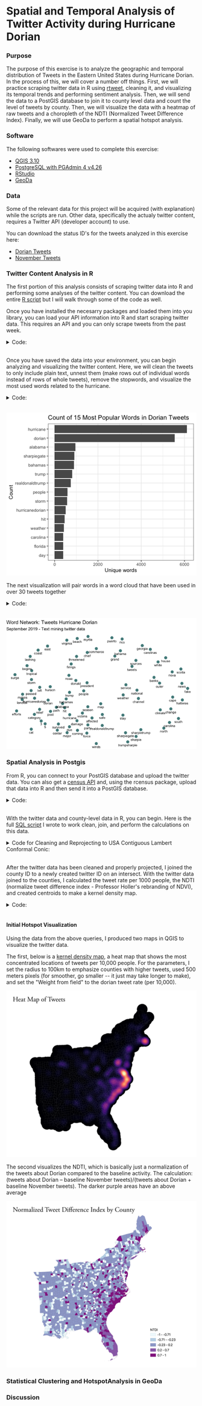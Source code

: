 # Spatial and Temporal Analysis of Twitter Activity during Hurricane Dorian

### Purpose

The purpose of this exercise is to analyze the geographic and temporal distribution of Tweets in the Eastern United States during Hurricane Dorian. In the process of this, we will cover a number off things. First, we will practice scraping twitter data in R using [rtweet](https://cran.r-project.org/web/packages/rtweet/rtweet.pdf), cleaning it, and visualizing its temporal trends and performing sentiment analysis. Then, we will send the data to a PostGIS database to join it to county level data and count the level of tweets by county. Then, we will visualize the data with a heatmap of raw tweets and a choropleth of the NDTI (Normalized Tweet Difference Index). Finally, we will use GeoDa to perform a spatial hotspot analysis.

### Software

The following softwares were used to complete this exercise:

* [QGIS 3.10](https://qgis.org/en/site/forusers/download.html)
* [PostgreSQL with PGAdmin 4 v4.26](https://www.pgadmin.org/download/pgadmin-4-macos/)
* [RStudio](https://rstudio.com/products/rstudio/download/)
* [GeoDa](https://geodacenter.github.io/download.html)

### Data

Some of the relevant data for this project will be acquired (with explanation) while the scripts are run. Other data, specifically the actualy twitter content, requires a Twitter API (developer account) to use.

You can download the status ID's for the tweets analyzed in this exercise here:
* [Dorian Tweets](data/dorianData.csv)
* [November Tweets](data/novemberData.csv)

### Twitter Content Analysis in R

The first portion of this analysis consists of scraping twitter data into R and performing some analyses of the twitter content. You can download the entire [R script](scripts/dorianTwitter.R) but I will walk through some of the code as well.

Once you have installed the necesarry packages and loaded them into you library, you can load your API information into R and start scraping twitter data. This requires an API and you can only scrape tweets from the past week.

<details><summary markdown="snap"> Code: </summary>
  
```r
#set up twitter API information // #replace app, consumer_key, and consumer_secret data with your own developer acct info
#this should launch a web browser and ask you to log in to twitter
twitter_token <- create_token(
  app = "name",  					
  consumer_key = "key",  	
  consumer_secret = "secret", 
  access_token = "token",
  access_secret = "secret"
)

#get tweets for hurricane Dorian, searched on September 11, 2019
dorian <- search_tweets("dorian OR hurricane OR sharpiegate", 
                        n=200000,
                        include_rts=FALSE, 
                        token=twitter_token, 
                        geocode="32,-78,1000mi", 
                        retryonratelimit=TRUE)
```

</details>
<br/>

Once you have saved the data into your environment, you can begin analyzing and visualizing the twitter content. Here, we will clean the tweets to only include plain text, unnest them (make rows out of individual words instead of rows of whole tweets), remove the stopwords, and visualize the most used words related to the hurricane.

<details><summary markdown="snap"> Code: </summary>
  
```r
dorian$text <- plain_tweets(dorian$text)

dorianText <- select(dorian,text)
dorianWords <- unnest_tokens(dorianText, word, text)

# how many words do you have including the stop words?
count(dorianWords)

#create list of stop words (useless words) and add "t.co" twitter links to the list
data("stop_words")
stop_words <- stop_words %>% add_row(word="t.co",lexicon = "SMART")

dorianWords <- dorianWords %>%
  anti_join(stop_words) 

# how many words after removing the stop words?
count(dorianWords)

orianWords %>%
  count(word, sort = TRUE) %>%
  top_n(15) %>%
  mutate(word = reorder(word, n)) %>%
  ggplot(aes(x = word, y = n),
         fill = "darkslategray4") +
  geom_col() +
  xlab(NULL) +
  coord_flip() +
  labs(x = "Count",
       y = "Unique words",
       title = "Count of 15 Most Popular Words in Dorian Tweets") +
  theme(plot.title = element_text(hjust = 0.5),
        axis.text.y = element_text(size = 1)) +
  theme_bw()
```
</details>
<br/>

<p align="center">
  <img src="photos/wordCount.png">
  </p>
  
The next visualization will pair words in a word cloud that have been used in over 30 tweets together

<details><summary markdown="snap"> Code: </summary>
  
```r
#create word pairs
dorianWordPairs <- dorianWords %>% select(word) %>%
  mutate(word = removeWords(word, stop_words$word)) %>%
  unnest_tokens(paired_words, word, token = "ngrams", n = 2)

dorianWordPairs <- separate(dorianWordPairs, paired_words, c("word1", "word2"),sep=" ")
dorianWordPairs <- dorianWordPairs %>% count(word1, word2, sort=TRUE)

#graph a word cloud with space indicating association. you may change the filter to filter more or less than pairs with 10 instances
dorianWordPairs %>%
  filter(n >= 30) %>%
  graph_from_data_frame() %>%
  ggraph(layout = "fr") +
  geom_node_point(color = "darkslategray4", size = 3) +
  geom_node_text(aes(label = name), vjust = 1.8, size = 3) +
  labs(title = "Word Network: Tweets Hurricane Dorian",
       subtitle = "September 2019 - Text mining twitter data ",
       x = "", y = "") +
  theme_void()
```
</details>
<br/>

<p align="center">
  <img src="photos/wordCloud.png">
  </p>

### Spatial Analysis in Postgis

From R, you can connect to your PostGIS database and upload the twitter data. You can also get a [census API](https://api.census.gov/data/key_signup.html) and, using the rcensus package, upload that data into R and then send it into a PostGIS database.

<details><summary markdown="snap"> Code: </summary>

```r
#Connectign to Postgres
#Create a con database connection with the dbConnect function.
#Change the database name, user, and password to your own!
con <- dbConnect(RPostgres::Postgres(), 
                 dbname='yourname', 
                 host='yourhost', 
                 user='youruser', 
                 password='yourpassword*') 

#list the database tables, to check if the database is working
dbListTables(con) 

#create a simple table for uploading
dorain <- select(dorain,c("user_id","status_id","text","lat","lng"),starts_with("place"))

#write data to the database
#replace new_table_name with your new table name
#replace dhshh with the data frame you want to upload to the database 
dbWriteTable(con,'dorain',dorian, overwrite=TRUE)
dbWriteTable(con,'november',november, overwrite=TRUE)

#SQL to add geometry column of type point and crs NAD 1983: 
#SELECT AddGeometryColumn ('public','winter','geom',4269,'POINT',2, false);
#SQL to calculate geometry: update winter set geom = st_transform(st_makepoint(lng,lat),4326,4269);

#get a Census API here: https://api.census.gov/data/key_signup.html
#replace the key text 'yourkey' with your own key!
Counties <- get_estimates("county",
                          product="population",
                          output="wide",
                          geometry=TRUE,
                          keep_geo_vars=TRUE, 
                          key="yourkey")

#make all lower-case names for this table
counties <- lownames(Counties)
dbWriteTable(con,'counties',counties, overwrite=TRUE)
#SQL to update geometry column for the new table: select populate_geometry_columns('westcounties'::regclass);

#disconnect from the database
dbDisconnect(con)
```
</details>
<br/>

With the twitter data and county-level data in R, you can begin. Here is the full [SQL script](scripts/sqlDorian.sql) I wrote to work clean, join, and perform the calculations on this data.

<details><summary markdown="snap"> Code for Cleaning and Reprojecting to USA Contiguous Lambert Conformal Conic: </summary>
  
```sql
/* Add a projected coordinate system to your database (will need it for twitter data) */
INSERT into spatial_ref_sys (srid, auth_name, auth_srid, proj4text, srtext) values ( 9102004, 'esri', 102004, '+proj=lcc +lat_1=33 +lat_2=45 +lat_0=39 +lon_0=-96 +x_0=0 +y_0=0 +ellps=GRS80 +datum=NAD83 +units=m +no_defs ', 'PROJCS["USA_Contiguous_Lambert_Conformal_Conic",GEOGCS["GCS_North_American_1983",DATUM["North_American_Datum_1983",SPHEROID["GRS_1980",6378137,298.257222101]],PRIMEM["Greenwich",0],UNIT["Degree",0.017453292519943295]],PROJECTION["Lambert_Conformal_Conic_2SP"],PARAMETER["False_Easting",0],PARAMETER["False_Northing",0],PARAMETER["Central_Meridian",-96],PARAMETER["Standard_Parallel_1",33],PARAMETER["Standard_Parallel_2",45],PARAMETER["Latitude_Of_Origin",39],UNIT["Meter",1],AUTHORITY["EPSG","102004"]]');

/* Add geometry column to twitter data */
ALTER TABLE dorian ADD COLUMN geom geometry;
ALTER TABLE november ADD COLUMN geom geometry;

/* Create points for twitter data, reproject, and populate geometry columns */
UPDATE dorian
SET geom = ST_TRANSFORM( ST_SETSRID( ST_MAKEPOINT(lng, lat), 4326), 102004);
SELECT populate_geometry_columns('dorian'::regclass);

UPDATE november
SET geom = ST_TRANSFORM( ST_SETSRID( ST_MAKEPOINT(lng, lat), 4326), 102004);
SELECT populate_geometry_columns('november'::regclass);

/* Counties should be imported from R with the correct geometry type but no srid */
/* Set SRID for the counties data */
/* select srid -- if set then look for select populate geom columns (if not then have to do to query to set them */
ALTER TABLE counties
ALTER COLUMN geometry TYPE geometry(MultiPolygon,102004) 
USING ST_SetSRID(geometry,102004);

/* update geometry of counties */
/* for some reason -- the Query above projects it into the map in WGS 84 (visually) even though it claims it is 102004, the additional query below seems to clear this error */
UPDATE counties
SET geometry = ST_TRANSFORM( ST_SETSRID( geometry, 4326), 102004);

/* Add a primary key to counties */
ALTER TABLE counties ADD PRIMARY KEY (geoid);

/* Get rid of counties outside of area of interest (east coast) */
DELETE FROM counties
WHERE statefp NOT IN ('54',	'51',	'50',	'47',	'45',	'44',	'42',	'39',	'37',	'36',	'34',	'33',	'29',	'28',	'25',	'24',	'23',	'22',	'21',	'18',	'17',	'13',	'12',	'11',	'10',	'09',	'05',	'01');
```
</details>
<br/>

After the twitter data has been cleaned and properly projected, I joined the county ID to a newly created twitter ID on an intersect. With the twitter data joined to the counties, I calculated the tweet rate per 1000 people, the NDTI (normalize tweet difference index - Professor Holler's rebranding of NDVI), and created centroids to make a kernel density map.


<details><summary> Code: </summary>
  
```sql
/* Count number of each type of tweet by county */
/* add geoid column to tweet tables to count by */
ALTER TABLE dorian ADD COLUMN geoid varchar(5);
ALTER TABLE november ADD COLUMN geoid varchar(5);

/* match respective tweet geoid column to county column where they intersect */
UPDATE dorian
SET geoid = counties.geoid
FROM counties
WHERE ST_INTERSECTS(dorian.geom, counties.geometry);

UPDATE november
SET geoid = counties.geoid
FROM counties
WHERE ST_INTERSECTS(november.geom, counties.geometry);

/* Count unique values to find column to count number of tweets by  */
SELECT DISTINCT user_id, status_id
FROM dorian;

/* Create tables with tweet counties grouped by county */
CREATE TABLE dorian_ct AS
SELECT COUNT(user_id), geoid
FROM dorian
GROUP BY geoid;

CREATE TABLE november_ct AS
SELECT COUNT(user_id), geoid
FROM november
GROUP BY geoid;

/* Add columns to for respective tweet counts, set count column to zero so nulls are counted as zeros, and then populate with counts from aggregated twitter counts */
ALTER TABLE counties ADD COLUMN dorian_ct INTEGER;
UPDATE counties
SET dorian_ct = 0;
UPDATE counties
SET dorian_ct = dorian_ct.count
FROM dorian_ct
WHERE dorian_ct.geoid = counties.geoid;

ALTER TABLE counties ADD COLUMN nov_ct INTEGER;
UPDATE counties
SET nov_ct = 0;
UPDATE counties 
SET nov_ct = november_ct.count
FROM november_ct
WHERE november_ct.geoid = counties.geoid;

/* Add column to calculate tweet rate and calculate rate per 10000 people */
ALTER TABLE counties ADD COLUMN dorian_rt REAL;
UPDATE counties 
SET dorian_rt = (dorian_ct/pop) * 10000;

ALTER TABLE counties ADD COLUMN nov_rt REAL;
UPDATE counties 
SET nov_rt = (nov_ct/pop) * 10000;

/* Add column to calculate NDTI */
ALTER TABLE counties ADD COLUMN ndti REAL;
UPDATE counties 
SET ndti = (1.0 * dorian_ct - nov_ct)/(1.0 * dorian_ct + nov_ct)
WHERE (dorian_ct + nov_ct) > 0;

/* Set NDTI Nulls = 0 */
UPDATE counties
SET ndti = 0
WHERE ndti = null;

/* Centroids for heat map */
CREATE TABLE counties_pts AS 
SELECT*, ST_CENTROID(geometry)
FROM counties
```
</details>
<br/>

#### Initial Hotspot Visualization

Using the data from the above queries, I produced two maps in QGIS to visualize the twitter data.

The first, below is a [kernel density map](https://pro.arcgis.com/en/pro-app/tool-reference/spatial-analyst/kernel-density.htm), a heat map that shows the most concentrated locations of tweets per 10,000 people. For the parameters, I set the radius to 100km to emphasize counties with higher tweets, used 500 meters pixels (for smoother, go smaller -- it just may take longer to make), and set the "Weight from field" to the dorian tweet rate (per 10,000).

<p align="center">
  <img src="photos/heatMap.png">
  </p>
  
  
The second visualizes the NDTI, which is basically just a normalization of the tweets about Dorian compared to the baseline activity. The calculation:  (tweets about Dorian – baseline November tweets)/(tweets about Dorian + baseline November tweets). The darker purple areas have an above average 

<p align="center">
  <img src="photos/NDTImap.png">
  </p>
  


### Statistical Clustering and HotspotAnalysis in GeoDa

### Discussion



